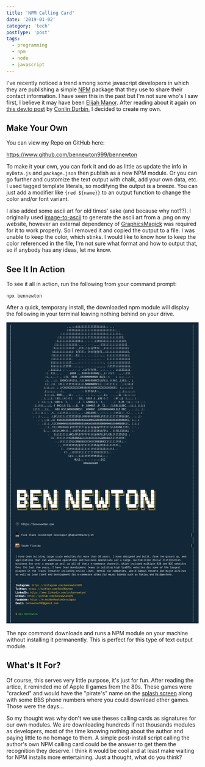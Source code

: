 ```yaml
---
title: 'NPM Calling Card'
date: '2019-01-02'
category: 'tech'
postType: 'post'
tags:
  - programming
  - npm
  - node
  - javascript
---
```


I've recently noticed a trend among some javascript developers in which they are publishing a simple [NPM](https://www.npmjs.com/) package that they use to share their contact information. I have seen this in the past but I'm not sure who's I saw first, I believe it may have been [Elijah Manor](https://github.com/elijahmanor/elijahmanor). After reading about it again on [this dev.to post](https://dev.to/wuz/setting-up-a-npx-username-card-1pip) by [Conlin Durbin](https://dev.to/wuz), I decided to create my own.

## Make Your Own

You can view my Repo on GitHub here:

https://www.github.com/bennewton999/bennewton

To make it your own, you can fork it and do as little as update the info in `myData.js` and `package.json` then publish as a new NPM module. Or you can go further and customize the text output with chalk, add your own data, etc. I used tagged template literals, so modifying the output is a breeze. You can just add a modifier like `{red ${name}}` to an output function to change the color and/or font variant.

I also added some ascii art for old times' sake (and because why not??). I originally used [image-to-ascii](https://www.npmjs.com/package/image-to-ascii) to generate the ascii art from a .png on my website, however an external dependency of [GraphicsMagick](http://www.graphicsmagick.org/) was required for it to work properly. So I removed it and copied the output to a file. I was unable to keep the color, which stinks. I would like to know how to keep the color referenced in the file, I'm not sure what format and how to output that, so if anybody has any ideas, let me know.

## See It In Action

To see it all in action, run the following from your command prompt:

```
npx bennewton
```

After a quick, temporary install, the downloaded npm module will display the following in your terminal leaving nothing behind on your drive.

![npx bennewton output](./bennewton-output.png)

The npx command downloads and runs a NPM module on your machine without installing it permanently. This is perfect for this type of text output module.

## What's It For?

Of course, this serves very little purpose, it's just for fun. After reading the artice, it reminded me of Apple II games from the 80s. These games were "cracked" and would have the "pirate's" name on the [splash screen](https://www.google.com/search?biw=1280&bih=767&tbm=isch&sa=1&ei=mLYrXOKbOK2Oggfu3qv4DA&q=apple+ii+cracked+games&oq=apple+ii+cracked+games&gs_l=img.3.0.35i39.5003.7495..7596...0.0..1.280.1585.6j3j3......1....1..gws-wiz-img.......0j0i30j0i8i30j0i24.cf9t7-cy9q0#imgrc=ZedDzc7KuxtS-M:) along with some BBS phone numbers where you could download other games. Those were the days...

So my thought was why don't we use theses calling cards as signatures for our own modules. We are downloading hundreds if not thousands modules as developers, most of the time knowing nothing about the author and paying little to no homage to them. A simple post-install script calling the author's own NPM calling card could be the answer to get them the recognition they deserve. I think it would be cool and at least make waiting for NPM installs more entertaining. Just a thought, what do you think?
